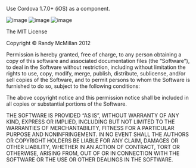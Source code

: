 Use Cordova 1.7.0+ (iOS) as a component.


![image](https://github.com/RandyMcMillan/ModalCleaverView/raw/master/form.png)
![image](https://github.com/RandyMcMillan/ModalCleaverView/raw/master/page.png)
![image](https://github.com/RandyMcMillan/ModalCleaverView/raw/master/full.png)


The MIT License

Copyright © Randy McMillan 2012

Permission is hereby granted, free of charge, to any person obtaining a copy of this software and associated documentation files (the “Software”), to deal in the Software without restriction, including without limitation the rights to use, copy, modify, merge, publish, distribute, sublicense, and/or sell copies of the Software, and to permit persons to whom the Software is furnished to do so, subject to the following conditions:

The above copyright notice and this permission notice shall be included in all copies or substantial portions of the Software.

THE SOFTWARE IS PROVIDED “AS IS”, WITHOUT WARRANTY OF ANY KIND, EXPRESS OR IMPLIED, INCLUDING BUT NOT LIMITED TO THE WARRANTIES OF MERCHANTABILITY, FITNESS FOR A PARTICULAR PURPOSE AND NONINFRINGEMENT. IN NO EVENT SHALL THE AUTHORS OR COPYRIGHT HOLDERS BE LIABLE FOR ANY CLAIM, DAMAGES OR OTHER LIABILITY, WHETHER IN AN ACTION OF CONTRACT, TORT OR OTHERWISE, ARISING FROM, OUT OF OR IN CONNECTION WITH THE SOFTWARE OR THE USE OR OTHER DEALINGS IN THE SOFTWARE.